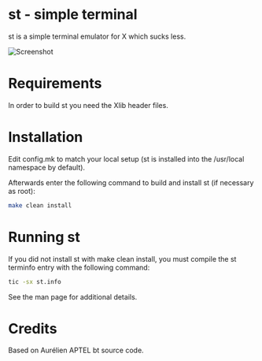 # st - simple terminal

st is a simple terminal emulator for X which sucks less.

![Screenshot](https://i.imgur.com/HtHdlPu.png)

# Requirements

In order to build st you need the Xlib header files.

# Installation

Edit config.mk to match your local setup (st is installed into
the /usr/local namespace by default).

Afterwards enter the following command to build and install st (if
necessary as root):

```sh
make clean install
```

# Running st

If you did not install st with make clean install, you must compile
the st terminfo entry with the following command:

```sh
tic -sx st.info
```

See the man page for additional details.

# Credits

Based on Aurélien APTEL <aurelien dot aptel at gmail dot com> bt source code.
